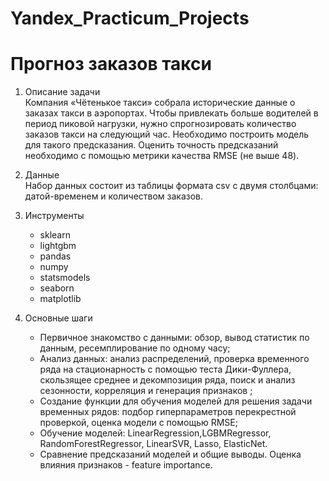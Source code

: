 # Yandex_Practicum_Projects
# Прогноз заказов такси

1. Описание задачи  
Компания «Чётенькое такси» собрала исторические данные о заказах такси в аэропортах. Чтобы привлекать больше водителей в период пиковой нагрузки, нужно спрогнозировать количество заказов такси на следующий час. Необходимо построить модель для такого предсказания.
Оценить точность предсказаний необходимо с помощью метрики качества RMSE (не выше 48).

2. Данные  
   Набор данных состоит из таблицы формата csv с двумя столбцами: датой-временем и количеством заказов.

3. Инструменты  
   - sklearn
   - lightgbm
   - pandas
   - numpy
   - statsmodels
   - seaborn
   - matplotlib
    
4. Основные шаги  
   - Первичное знакомство с данными: обзор, вывод статистик по данным, ресемплирование по одному часу;
   - Анализ данных: анализ распределений, проверка временного ряда на стационарность с помощью теста Дики-Фуллера, скользящее среднее и декомпозиция ряда, поиск и анализ сезонности, корреляция и генерация признаков ;
   - Создание функции для обучения моделей для решения задачи временных рядов: подбор гиперпараметров перекрестной проверкой, оценка модели с помощью RMSE;
   - Обучение моделей: LinearRegression,LGBMRegressor, RandomForestRegressor, LinearSVR, Lasso, ElasticNet. 
   - Сравнение предсказаний моделей и общие выводы. Оценка влияния признаков - feature importance.
